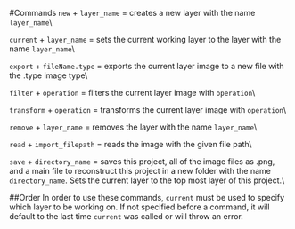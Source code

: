 #Commands
`new` + `layer_name` = creates a new layer with the name `layer_name`\\

`current` + `layer_name` = sets the current working layer to the layer with the name `layer_name`\\

`export` + `fileName.type` = exports the current layer image to a new file with the .type image type\\

`filter` + `operation` = filters the current layer image with `operation`\\

`transform` + `operation` = transforms the current layer image with `operation`\\

`remove` + `layer_name` = removes the layer with the name `layer_name`\\

`read` + `import_filepath` = reads the image with the given file path\\

`save` + `directory_name` = saves this project, all of the image files as .png, and a main file
to reconstruct this project in a new folder with the name `directory_name`. Sets the current layer
to the top most layer of this project.\\

##Order
In order to use these commands, `current` must be used to specify which layer to be working on. 
If not specified before a command, it will default to the last time `current` was called or will throw
an error. 